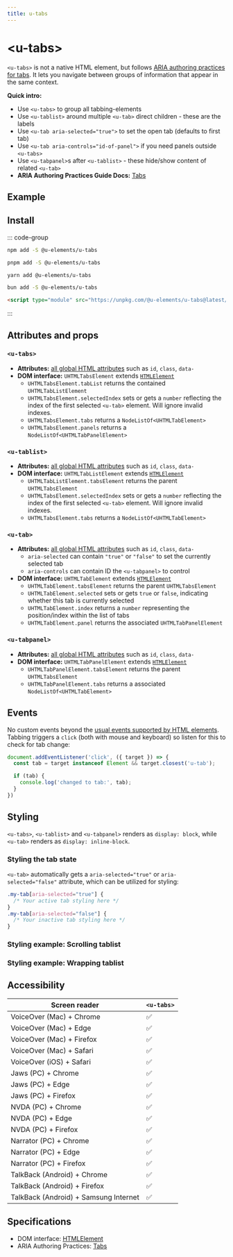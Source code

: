 ```yaml
---
title: u-tabs
---
```

<script setup>
import { data } from '../filesize.data.ts'
</script>

# &lt;u-tabs&gt; <mark data-badge="ARIA"></mark>
`<u-tabs>` is not a native HTML element, but follows [ARIA authoring practices for tabs](https://www.w3.org/WAI/ARIA/apg/patterns/tabs/). It lets you navigate between groups of information that appear in the same context.

**Quick intro:**
- Use `<u-tabs>` to group all tabbing-elements
- Use `<u-tablist>` around multiple `<u-tab>` direct children - these are the labels
- Use `<u-tab aria-selected="true">` to set the open tab (defaults to first tab)
- Use `<u-tab aria-controls="id-of-panel">` if you need panels outside `<u-tabs>`
- Use `<u-tabpanel>`s after  `<u-tablist>` - these hide/show content of related `<u-tab>`
- **ARIA Authoring Practices Guide Docs:** [Tabs](https://www.w3.org/WAI/ARIA/apg/patterns/tabs/)

## Example

<Sandbox label="u-tabs code example" />
<pre hidden>
&lt;u-tabs&gt;
  &lt;u-tablist&gt;
    &lt;u-tab&gt;Tab 1&lt;/u-tab&gt;
    &lt;u-tab&gt;Tab 2&lt;/u-tab&gt;
    &lt;u-tab&gt;Tab 3&lt;/u-tab&gt;
  &lt;/u-tablist&gt;
  &lt;u-tabpanel&gt;Panel 1 with &lt;a href="#"&gt;link&lt;/a&gt;&lt;/u-tabpanel&gt;
  &lt;u-tabpanel&gt;Panel 2 with &lt;a href="#"&gt;link&lt;/a&gt;&lt;/u-tabpanel&gt;
  &lt;u-tabpanel&gt;Panel 3 with &lt;a href="#"&gt;link&lt;/a&gt;&lt;/u-tabpanel&gt;
&lt;/u-tabs&gt;
&lt;style&gt;
  /* Styling just for example: */
  u-tab { padding: .5em }
  u-tab[aria-selected="true"] { border-bottom: 4px solid }
  u-tabpanel { padding: 1em; border: 1px solid }
&lt;/style&gt;
</pre>

## Install <mark :data-badge="data['u-tabs']"></mark>

::: code-group

```bash [NPM]
npm add -S @u-elements/u-tabs
```

```bash [PNPM]
pnpm add -S @u-elements/u-tabs
```

```bash [Yarn]
yarn add @u-elements/u-tabs
```

```bash [Bun]
bun add -S @u-elements/u-tabs
```

```html [CDN]
<script type="module" src="https://unpkg.com/@u-elements/u-tabs@latest/dist/u-tabs.js"></script>
```
:::

## Attributes and props

### `<u-tabs>`

- **Attributes:** [all global HTML attributes](https://developer.mozilla.org/en-US/docs/Web/HTML/Global_attributes) such as `id`, `class`, `data-`
- **DOM interface:** `UHTMLTabsElement` extends [`HTMLElement`](https://developer.mozilla.org/en-US/docs/Web/API/HTMLElement)
  - `UHTMLTabsElement.tabList` returns the contained `UHTMLTabListElement`
  - `UHTMLTabsElement.selectedIndex` sets or gets a `number` reflecting the index of the first selected `<u-tab>` element. Will ignore invalid indexes.
  - `UHTMLTabsElement.tabs` returns a `NodeListOf<UHTMLTabElement>`
  - `UHTMLTabsElement.panels` returns a `NodeListOf<UHTMLTabPanelElement>`

### `<u-tablist>`
- **Attributes:** [all global HTML attributes](https://developer.mozilla.org/en-US/docs/Web/HTML/Global_attributes) such as `id`, `class`, `data-`
- **DOM interface:** `UHTMLTabListElement` extends [`HTMLElement`](https://developer.mozilla.org/en-US/docs/Web/API/HTMLElement)
  - `UHTMLTabListElement.tabsElement` returns the parent `UHTMLTabsElement`
  - `UHTMLTabsElement.selectedIndex` sets or gets a `number` reflecting the index of the first selected `<u-tab>` element. Will ignore invalid indexes.
  - `UHTMLTabsElement.tabs` returns a `NodeListOf<UHTMLTabElement>`

### `<u-tab>`
- **Attributes:** [all global HTML attributes](https://developer.mozilla.org/en-US/docs/Web/HTML/Global_attributes) such as `id`, `class`, `data-`
  - `aria-selected` can contain `"true"` or `"false"` to set the currently selected tab 
  - `aria-controls` can contain ID the `<u-tabpanel>` to control
- **DOM interface:** `UHTMLTabElement` extends [`HTMLElement`](https://developer.mozilla.org/en-US/docs/Web/API/HTMLElement)
  - `UHTMLTabElement.tabsElement` returns the parent `UHTMLTabsElement`
  - `UHTMLTabElement.selected` sets or gets `true` or `false`, indicating whether this tab is currently selected
  - `UHTMLTabElement.index` returns a `number` representing the position/index within the list of tabs
  - `UHTMLTabElement.panel` returns the associated `UHTMLTabPanelElement`

### `<u-tabpanel>`
- **Attributes:** [all global HTML attributes](https://developer.mozilla.org/en-US/docs/Web/HTML/Global_attributes) such as `id`, `class`, `data-`
- **DOM interface:** `UHTMLTabPanelElement` extends [`HTMLElement`](https://developer.mozilla.org/en-US/docs/Web/API/HTMLElement)
  - `UHTMLTabPanelElement.tabsElement` returns the parent `UHTMLTabsElement`
  - `UHTMLTabPanelElement.tabs` returns a associated `NodeListOf<UHTMLTabElement>`

## Events

No custom events beyond the [usual events supported by HTML elements](https://developer.mozilla.org/en-US/docs/Web/API/Element#events). Tabbing triggers a `click` (both with mouse and keyboard) so listen for this to check for tab change:
```js
document.addEventListener('click', ({ target }) => {
  const tab = target instanceof Element && target.closest('u-tab');

  if (tab) {
    console.log('changed to tab:', tab);
  }
})
```

## Styling

`<u-tabs>`, `<u-tablist>` and `<u-tabpanel>` renders as `display: block`, while `<u-tab>` renders as `display: inline-block`.

### Styling the tab state

`<u-tab>` automatically gets a `aria-selected="true"` or `aria-selected="false"` attribute, which can be utilized for styling:

```css
.my-tab[aria-selected="true"] {
  /* Your active tab styling here */
}
.my-tab[aria-selected="false"] {
  /* Your inactive tab styling here */
}
```

### Styling example: Scrolling tablist

<Sandbox label="u-tabs scrolling example" />
<pre hidden>
&lt;style&gt;
  .my-tablist-scrolls {
    display: flex;
    overflow: auto;
    white-space: nowrap;
  }
&lt;/style&gt;
&lt;u-tabs&gt;
  &lt;u-tablist class="my-tablist-scrolls"&gt;
    &lt;u-tab&gt;Tab 1&lt;/u-tab&gt;&lt;u-tab&gt;Tab 2&lt;/u-tab&gt;&lt;u-tab&gt;Tab 3&lt;/u-tab&gt;&lt;u-tab&gt;Tab 4&lt;/u-tab&gt;&lt;u-tab&gt;Tab 5&lt;/u-tab&gt;&lt;u-tab&gt;Tab 6&lt;/u-tab&gt;&lt;u-tab&gt;Tab 7&lt;/u-tab&gt;
  &lt;/u-tablist&gt;
  &lt;u-tabpanel&gt;Panel 1&lt;/u-tabpanel&gt;
&lt;/u-tabs&gt;
</pre>



### Styling example: Wrapping tablist

<Sandbox label="u-tabs wrapping example" />
<pre hidden>
&lt;style&gt;
  .my-tablist-wrapps {
    display: flex;
    flex-wrap: wrap;
  }
&lt;/style&gt;
&lt;u-tabs&gt;
  &lt;u-tablist class="my-tablist-wrapps"&gt;
    &lt;u-tab&gt;Tab 1&lt;/u-tab&gt;&lt;u-tab&gt;Tab 2&lt;/u-tab&gt;&lt;u-tab&gt;Tab 3&lt;/u-tab&gt;&lt;u-tab&gt;Tab 4&lt;/u-tab&gt;&lt;u-tab&gt;Tab 5&lt;/u-tab&gt;&lt;u-tab&gt;Tab 6&lt;/u-tab&gt;&lt;u-tab&gt;Tab 7&lt;/u-tab&gt;
  &lt;/u-tablist&gt;
  &lt;u-tabpanel&gt;Panel 1&lt;/u-tabpanel&gt;
&lt;/u-tabs&gt;
</pre>

## Accessibility

| Screen reader | `<u-tabs>` |
| --- | --- |
| VoiceOver (Mac) + Chrome | :white_check_mark: |
| VoiceOver (Mac) + Edge | :white_check_mark: |
| VoiceOver (Mac) + Firefox  | :white_check_mark: |
| VoiceOver (Mac) + Safari | :white_check_mark: |
| VoiceOver (iOS) + Safari | :white_check_mark: |
| Jaws (PC) + Chrome | :white_check_mark: |
| Jaws (PC) + Edge | :white_check_mark: |
| Jaws (PC) + Firefox | :white_check_mark: |
| NVDA (PC) + Chrome | :white_check_mark: |
| NVDA (PC) + Edge | :white_check_mark: |
| NVDA (PC) + Firefox | :white_check_mark: |
| Narrator (PC) + Chrome | :white_check_mark: |
| Narrator (PC) + Edge | :white_check_mark: |
| Narrator (PC) + Firefox | :white_check_mark: |
| TalkBack (Android) + Chrome | :white_check_mark: |
| TalkBack (Android) + Firefox | :white_check_mark: |
| TalkBack (Android) + Samsung Internet | :white_check_mark: |

## Specifications

- DOM interface: [HTMLElement](https://developer.mozilla.org/en-US/docs/Web/API/HTMLElement)
- ARIA Authoring Practices: [Tabs](https://www.w3.org/WAI/ARIA/apg/patterns/tabs/)